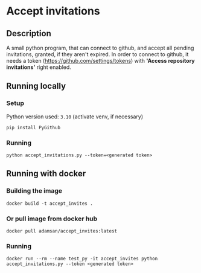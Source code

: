 # Accept invitations

## Description

A small python program, that can connect to github, and accept all pending invitations, granted, if they aren't expired.
In order to connect to github, it needs a token (https://github.com/settings/tokens) with **'Access repository invitations'** right enabled.

## Running locally

### Setup
Python version used: `3.10` (activate venv, if necessary)

`pip install PyGithub`

### Running
`python accept_invitations.py --token=<generated token>`

## Running with docker

### Building the image

`docker build -t accept_invites .`

### Or pull image from docker hub

`docker pull adamsan/accept_invites:latest`

### Running 

`docker run --rm --name test_py -it accept_invites python accept_invitations.py --token <generated token>`
